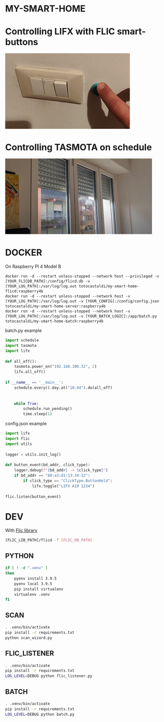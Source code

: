 MY-SMART-HOME
=============

# Controlling LIFX with FLIC smart-buttons

[![demo](doc-lifx-flic-00.png)](https://youtube.com/shorts/Z6pzKkCa6y0?feature=share)

# Controlling TASMOTA on schedule

[![demo](doc-tasmota-schedule-00.png)](https://youtu.be/ER47l3pQupE?feature=share)


# DOCKER

On Raspberry PI 4 Model B

```
docker run -d --restart unless-stopped --network host --privileged -v [YOUR_FLICDB_PATH]:/config/flicd.db -v [YOUR_LOG_PATH]:/var/log/log.out totocastaldi/my-smart-home-flicd:raspberry4b
docker run -d --restart unless-stopped --network host -v [YOUR_LOG_PATH]:/var/log/log.out -v [YOUR_CONFIG]:/config/config.json totocastaldi/my-smart-home-server:raspberry4b
docker run -d --restart unless-stopped --network host -v [YOUR_LOG_PATH]:/var/log/log.out -v [YOUR_BATCH_LOGIC]:/app/batch.py totocastaldi/my-smart-home-batch:raspberry4b
```

batch.py example

```python
import schedule
import tasmota
import lifx

def all_off():
    tasmota.power_on("192.168.100.32", 2)
    lifx.all_off()

if __name__ == '__main__':        
    schedule.every().day.at("18:44").do(all_off)
    

    while True:
        schedule.run_pending()
        time.sleep(1)

```

config.json example

```python
import lifx
import flic
import utils

logger = utils.init_log()

def button_event(bd_addr, click_type):
	logger.debug(f"{bd_addr} -> {click_type}")
	if bd_addr == "80:a3:d1:13:34:12":
		if click_type == "ClickType.ButtonHold":
			lifx.toggle("LIFX A19 1234")

flic.listen(button_event)
```

# DEV

With [Flic library](https://github.com/50ButtonsEach/fliclib-linux-hci)

```bash
[FLIC_LIB_PATH]/flicd -f [FLIC_DB_PATH]
```

## PYTHON

```bash
if [ ! -d ".venv" ]
then
    pyenv install 3.9.5
    pyenv local 3.9.5 
    pip install virtualenv
    virtualenv .venv
fi
```

## SCAN

```bash
. .venv/bin/activate
pip install -r requirements.txt
python scan_wizard.py
```

## FLIC_LISTENER

```bash
. .venv/bin/activate
pip install -r requirements.txt
LOG_LEVEL=DEBUG python flic_listener.py
```
## BATCH

```bash
. .venv/bin/activate
pip install -r requirements.txt
LOG_LEVEL=DEBUG python batch.py
```